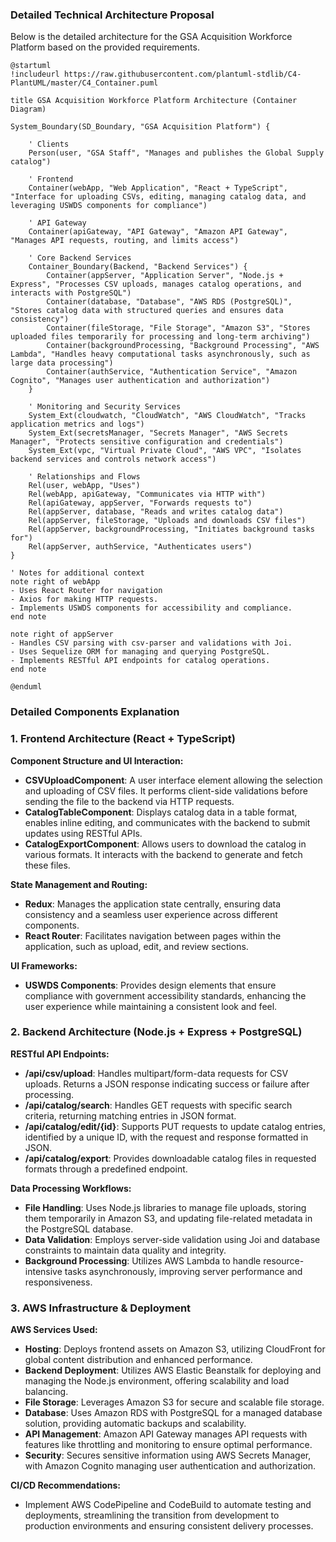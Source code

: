 ### Detailed Technical Architecture Proposal

Below is the detailed architecture for the GSA Acquisition Workforce Platform based on the provided requirements.

```plantuml
@startuml
!includeurl https://raw.githubusercontent.com/plantuml-stdlib/C4-PlantUML/master/C4_Container.puml

title GSA Acquisition Workforce Platform Architecture (Container Diagram)

System_Boundary(SD_Boundary, "GSA Acquisition Platform") {
    
    ' Clients
    Person(user, "GSA Staff", "Manages and publishes the Global Supply catalog")

    ' Frontend
    Container(webApp, "Web Application", "React + TypeScript", "Interface for uploading CSVs, editing, managing catalog data, and leveraging USWDS components for compliance")

    ' API Gateway
    Container(apiGateway, "API Gateway", "Amazon API Gateway", "Manages API requests, routing, and limits access")

    ' Core Backend Services
    Container_Boundary(Backend, "Backend Services") {
        Container(appServer, "Application Server", "Node.js + Express", "Processes CSV uploads, manages catalog operations, and interacts with PostgreSQL")
        Container(database, "Database", "AWS RDS (PostgreSQL)", "Stores catalog data with structured queries and ensures data consistency")
        Container(fileStorage, "File Storage", "Amazon S3", "Stores uploaded files temporarily for processing and long-term archiving")
        Container(backgroundProcessing, "Background Processing", "AWS Lambda", "Handles heavy computational tasks asynchronously, such as large data processing")
        Container(authService, "Authentication Service", "Amazon Cognito", "Manages user authentication and authorization")
    }

    ' Monitoring and Security Services
    System_Ext(cloudwatch, "CloudWatch", "AWS CloudWatch", "Tracks application metrics and logs")
    System_Ext(secretsManager, "Secrets Manager", "AWS Secrets Manager", "Protects sensitive configuration and credentials")
    System_Ext(vpc, "Virtual Private Cloud", "AWS VPC", "Isolates backend services and controls network access")

    ' Relationships and Flows
    Rel(user, webApp, "Uses")
    Rel(webApp, apiGateway, "Communicates via HTTP with")
    Rel(apiGateway, appServer, "Forwards requests to")
    Rel(appServer, database, "Reads and writes catalog data")
    Rel(appServer, fileStorage, "Uploads and downloads CSV files")
    Rel(appServer, backgroundProcessing, "Initiates background tasks for")
    Rel(appServer, authService, "Authenticates users")
}

' Notes for additional context
note right of webApp
- Uses React Router for navigation
- Axios for making HTTP requests.
- Implements USWDS components for accessibility and compliance.
end note

note right of appServer
- Handles CSV parsing with csv-parser and validations with Joi.
- Uses Sequelize ORM for managing and querying PostgreSQL.
- Implements RESTful API endpoints for catalog operations.
end note

@enduml
```

### Detailed Components Explanation

### 1. Frontend Architecture (React + TypeScript)

**Component Structure and UI Interaction:**

- **CSVUploadComponent**: A user interface element allowing the selection and uploading of CSV files. It performs client-side validations before sending the file to the backend via HTTP requests.
- **CatalogTableComponent**: Displays catalog data in a table format, enables inline editing, and communicates with the backend to submit updates using RESTful APIs.
- **CatalogExportComponent**: Allows users to download the catalog in various formats. It interacts with the backend to generate and fetch these files.

**State Management and Routing:**

- **Redux**: Manages the application state centrally, ensuring data consistency and a seamless user experience across different components.
- **React Router**: Facilitates navigation between pages within the application, such as upload, edit, and review sections.

**UI Frameworks:**

- **USWDS Components**: Provides design elements that ensure compliance with government accessibility standards, enhancing the user experience while maintaining a consistent look and feel.

### 2. Backend Architecture (Node.js + Express + PostgreSQL)

**RESTful API Endpoints:**

- **/api/csv/upload**: Handles multipart/form-data requests for CSV uploads. Returns a JSON response indicating success or failure after processing.
- **/api/catalog/search**: Handles GET requests with specific search criteria, returning matching entries in JSON format.
- **/api/catalog/edit/{id}**: Supports PUT requests to update catalog entries, identified by a unique ID, with the request and response formatted in JSON.
- **/api/catalog/export**: Provides downloadable catalog files in requested formats through a predefined endpoint.

**Data Processing Workflows:**

- **File Handling**: Uses Node.js libraries to manage file uploads, storing them temporarily in Amazon S3, and updating file-related metadata in the PostgreSQL database.
- **Data Validation**: Employs server-side validation using Joi and database constraints to maintain data quality and integrity.
- **Background Processing**: Utilizes AWS Lambda to handle resource-intensive tasks asynchronously, improving server performance and responsiveness.

### 3. AWS Infrastructure & Deployment

**AWS Services Used:**

- **Hosting**: Deploys frontend assets on Amazon S3, utilizing CloudFront for global content distribution and enhanced performance.
- **Backend Deployment**: Utilizes AWS Elastic Beanstalk for deploying and managing the Node.js environment, offering scalability and load balancing.
- **File Storage**: Leverages Amazon S3 for secure and scalable file storage.
- **Database**: Uses Amazon RDS with PostgreSQL for a managed database solution, providing automatic backups and scalability.
- **API Management**: Amazon API Gateway manages API requests with features like throttling and monitoring to ensure optimal performance.
- **Security**: Secures sensitive information using AWS Secrets Manager, with Amazon Cognito managing user authentication and authorization.

**CI/CD Recommendations:**

- Implement AWS CodePipeline and CodeBuild to automate testing and deployments, streamlining the transition from development to production environments and ensuring consistent delivery processes.